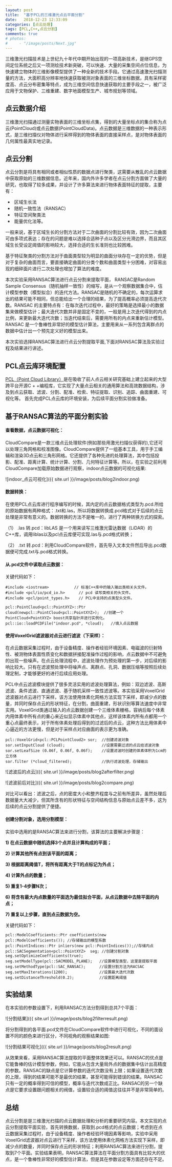 ```yaml
---
layout: post
title:  "基于PCL的三维激光点云平面分割"
date:   2018-12-23 12:33:09
categories: [点云处理]
tags: [PCL,C++,点云分割]
comments: true
# photos: 
#     - "/image/posts/Next.jpg"
---
```



三维激光扫描技术是上世纪九十年代中期开始出现的一项高新技术，是继GPS空间定位系统之后又一项测绘技术新突破，可以快速、大量的采集空间点位信息，为快速建立物体的三维影像模型提供了一种全新的技术手段。<!--more-->它通过高速激光扫描测量的方法，大面积高分辨率地快速获取被测对象表面的三维坐标数据，具有采样密度高、点云分布密集等特点，成为三维空间信息快速获取的主要手段之一，被广泛应用于文物保护、三维重建、数字地面模型生产、城市规划等领域。

## 点云数据介绍

三维激光扫描通过测量实物表面的三维坐标点集，得到的大量坐标点的集合称为点云(PointCloud)或点云数据(PointCloudData)。点云数据是三维数据的一种表示形式，是三维扫描仪对物体进行采样得到的物体表面的直接采样点，是对物体表面的几何属性最真实地记录。

## 点云分割
点云分割是将具有相同或者相似性质的数据点进行聚类，这需要从散乱的点云数据中获取原始的三维数据信息。近年来，国内外许多学者在点云分割方面做了大量的研究，也取得了较多成果，并设计了许多算法来进行物体表面特征的提取，主要有：
*   &nbsp;区域生长法
*   &nbsp;随机一致性法（RANSAC）
*   &nbsp;特征空间聚类法
*   &nbsp;能量优化法等。

一般来说，基于区域生长的分割方法对于二次曲面的分割比较有效，因为二次曲面可由多项式表达；存在的问题是难以选择合适种子点以及区分光滑边界，而且其区域生长受设定阈值的影响较大，选择合适的生长准则也比较困难。

基于特征聚类的分割方法对于曲面类型较为明显的曲面分块存在一定的优势，但是对于复杂的曲面而言，要直接确定曲面的分类个数和曲面类型十分困难，对容易出现的细碎面片进行二次处理也增加了算法的难度。

本次实验采用RANSAC算法进行点云分割来提取平面， RANSAC是Random Sample Consensus（随机抽样一致性）的缩写，是从一个观察数据集合中，估计模型参数（模型拟合）的迭代方法。RANSAC是随机的不确定的，每次运算求出的结果可能不相同，但总能给出一个合理的结果，为了提高概率必须提高迭代次数。RANSAC 的主要特点有：在每次迭代过程中，最好的策略是选择最小的数据集来做模型估计；最大迭代次数并非是固定不变的，一般是用上次迭代得到的内点比例，来更新最大迭代次数；当迭代结束后，需要用所有的内点来重新估计模型。RANSAC 是一个鲁棒性非常好的模型估计算法，主要用来从一系列包含离群点的数据中估计出一个预先定义好的模型出来。

本次实验选择RANSAC算法进行点云分割提取平面,下面对RANSAC算法及实验过程及结果进行讲述。

## PCL点云库环境配置
[PCL（Point Cloud Library）](http://pointclouds.org/)是在吸收了前人点云相关研究基础上建立起来的大型跨平台开源C + +编程库，它实现了大量点云相关的通用算法和高效数据结构，涉及到点云获取、滤波、分割、配准、检索、特征提取、识别、追踪、曲面重建、可视化等。
首先完成PCL点云库的环境安装，为后续平面分割实验做准备。

## 基于RANSAC算法的平面分割实验

#### 查看数据，点云数据可视化：

CloudCompare是一款三维点云处理软件(例如那些用激光扫描仪获得的),它还可以处理三角网格和校准图像。CloudCompare提供了一组基本工具，用于手工编辑和渲染3D点云和三角形网格。它还提供了各种先进的处理算法，其中包括投影、配准、距离计算、统计计算、分割、几何特征计算等。所以，在实验之前利用CloudCompare加载原始数据进行观察，indoor点云数据的可视化结果:

![indoor_点云可视化]({{ site.url }}/image/posts/blog2indoor.png)

#### 数据转换：

在使用PCL点云库进行程序编写的时候，其内定的点云数据格式类型为.pcd.所给的原始数据有两种格式：.txt和.las，所以将数据转换成.pcd格式对于后续的点云处理是非常有意义的。数据转换的方法不是唯一的，进行了两种转换方式的探索。

（1） .las 转.pcd：libLAS 是一个用来读写三维激光雷达数据（LiDAR）的C++库，调用liblas以及pcl点云库便可实现.las与.pcd格式转换；

（2） .txt 转.pcd：利用CloudCompare软件，首先导入文本文件然后导出.pcd数据便可完成.txt与.pcd格式转换。

#### 从.pcd文件中读取点云数据：

关键代码如下：

```
#include <iostream>           // 标准C++库中的输入输出类相关头文件。
#include <pcl/io/pcd_io.h>      // pcd 读写类相关的头文件。
#include <pcl/point_types.h>    // PCL中支持的点类型头文件。

pcl::PointCloud<pcl::PointXYZ>::Ptr cloud(newpcl::PointCloud<pcl::PointXYZ>);  //创建一个PointCloud<PointXYZ> boost共享指针并进行实例化。 
pcl::io::loadPCDFile("indoor.pcd", *cloud);   //填入点云数据
```

#### 使用VoxelGrid滤波器对点云进行滤波（下采样）：

在点云数据采集过程时，由于设备精度、操作者经验环境因素、电磁波的衍射特性、被测物体表面性质变化和数据拼接配准操作过程的影响，点云数据中不可避免的出现一些噪声。在点云处理流程中，滤波处理作为预处理的第一步，对后续的影响比较大。只有在滤波预处理中将噪声点、离群点、孔洞、数据压缩等按照后续处理定制，才能够更好的进行后续应用处理。

PCL中点云滤波模块提供了很多灵活实用的滤波处理算法，例如：双边滤波、高斯滤波、条件滤波、直通滤波、基于随机采样一致性滤波等。本实验采用VoxelGrid滤波器对点云进行下采样，该方法使用体素化网格方法实现下采样，即减少点的数量，并同时保存点云的形状特征，在分割，曲面重建，形状识别等算法速度中非常实用。VoxelGrid类通过输入的点云数据创建一个三维体素栅格，容纳后每个体素内用体素中所有点的重心来近似显示体素中其他点，这样该体素内所有点都用一个重心点最终表示，对于所有体素处理后得到的过滤后的点云，这种方法比用体素中心逼近的方法更慢，但是对于采样点对应曲面的表示更为准确。

```
pcl::VoxelGrid<pcl::PCLPointCloud2> sor;  //创建滤波对象
sor.setInputCloud (cloud);                //设置需要过滤的点云给滤波对象
sor.setLeafSize (0.06f, 0.06f, 0.06f);    //设置滤波时创建的体素体积为1cm的立方体
sor.filter (*cloud_filtered);             //执行滤波处理，存储输出
```

![滤波后的点云]({{ site.url }}/image/posts/blog2afterfilter.png)

![滤波前后对比]({{ site.url }}/image/posts/blog2compare.png)

对比可以看出：滤波之后，点的密度大小和整齐程度与之前有所差异，虽然处理后数据量大大减少，但其所含有的形状特征与空间结构信息与原始点云差不多，这为后续的点云分割提供了便捷。

#### 创建分割对象，选用分割模型：

实验中选用的是RANSAC算法来进行分割，该算法的主要解决步骤是：

**1) 在点云数据中随机选择3个点并且计算构成的平面；**

**2) 计算其他所有点到该平面的距离；**

**3) 根据距离阈值T，将所有距离大于T的点标记为外点；**

**4) 计算外点的数量；**

**5) 重复1-4步骤N次；**

**6) 将含有最大内点数量的平面选为最佳拟合平面，从点云数据中去除平面的内点；**

**7) 重复以上步骤，直到点云数据为空。**

关键代码如下：

```
pcl::ModelCoefficients::Ptr coefficients(new pcl::ModelCoefficients()); //存储输出的模型系数
pcl::PointIndices::Ptr inliers(new pcl::PointIndices());//存储内点
pcl::SACSegmentation<pcl::PointXYZ>  seg; //创建分割对象
seg.setOptimizeCoefficients(true);
seg.setModelType(pcl::SACMODEL_PLANE);   //设置模型类型，这里是提取平面
seg.setMethodType(pcl::SAC_RANSAC);      //设置分割方法为RACSAC
seg.setMaxIterations(1200);              //设置最大迭代次数
seg.setDistanceThreshold(0.2);           //设置距离阈值
```

## 实验结果

在本实验的参数设置下，利用RANSAC方法分割得到总共7个平面：

![分割结果]({{ site.url }}/image/posts/blog2filterresult.png)

将分割得到的各平面.pcd文件在CloudCompare软件中进行可视化，不同的面设置不同的颜色来进行区分，不同视角的观察结果如图:

![分割结果可视化]({{ site.url }}/image/posts/blog2result.png)

从效果来看，采用RANSAC算法提取的平面整体效果还可以。RANSAC的优点是它能鲁棒的估计模型参数，例如，它能从包含大量局外点的数据集中估计出高精度的参数。RANSAC的缺点是它计算参数的迭代次数没有上限；如果设置迭代次数的上限，得到的结果可能不是最优的结果，甚至可能得到错误的结果。RANSAC只有一定的概率得到可信的模型，概率与迭代次数成正比。RANSAC的另一个缺点是它要求设置跟问题相关的阀值，设置较合适的阈值这往往并不是非常简单的。

## 总结

点云分割是是三维激光扫描的点云数据处理和分析的重要研究内容。本文实现的点云分割提取平面实验，首先转换数据，获取到.pcd格式的点云数据；考虑到在点云数据采集过程时，由于设备精度、操作者经验环境因素等影响，实验中采用VoxelGrid滤波器对点云进行下采样，该方法使用体素化网格方法实现下采样，即减少点的数量，并同时保存点云的形状特征；利用RANSAC算法来进行分割，提取到7个平面。实验结果表明，RANSAC算法算法在平面分割方面具有比较大的优点，是一个鲁棒性非常好的模型估计算法，但是其在参数设定等方面还存在不足。
